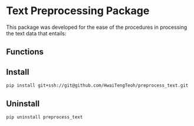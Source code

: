 # Text Preprocessing Package
This package was developed for the ease of the procedures in processing the text data that entails:

## Functions


## Install
`pip install git+ssh://git@github.com/HwaiTengTeoh/preprocess_text.git`

## Uninstall
`pip uninstall preprocess_text`
